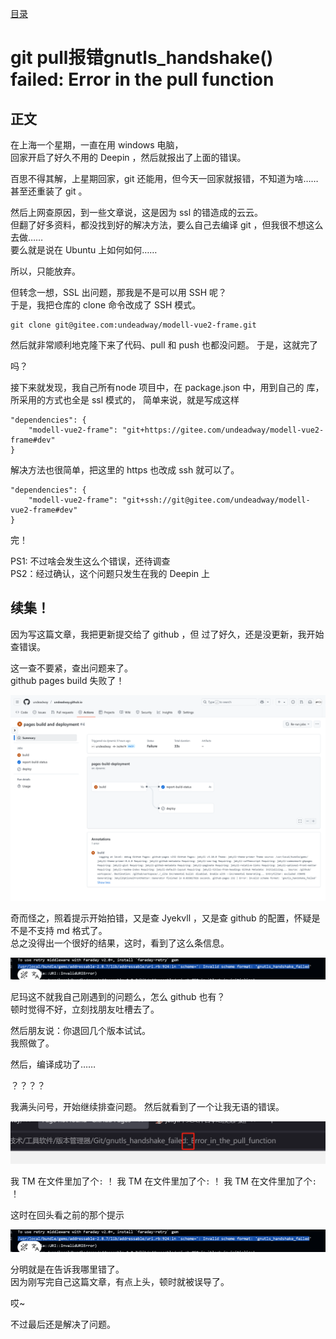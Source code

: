 [目录](./)

# git pull报错gnutls_handshake() failed: Error in the pull function

## 正文

在上海一个星期，一直在用 windows 电脑，  
回家开启了好久不用的 Deepin ，然后就报出了上面的错误。

百思不得其解，上星期回家，git 还能用，但今天一回家就报错，不知道为啥……  
甚至还重装了 git 。

然后上网查原因，到一些文章说，这是因为 ssl 的错造成的云云。  
但翻了好多资料，都没找到好的解决方法，要么自己去编译 git ，但我很不想这么去做……  
要么就是说在 Ubuntu 上如何如何……

所以，只能放弃。

但转念一想，SSL 出问题，那我是不是可以用 SSH 呢？  
于是，我把仓库的 clone 命令改成了 SSH 模式。

```
git clone git@gitee.com:undeadway/modell-vue2-frame.git
```

然后就非常顺利地克隆下来了代码、pull 和 push 也都没问题。
于是，这就完了

吗？

接下来就发现，我自己所有node 项目中，在 package.json 中，用到自己的 库，所采用的方式也全是 ssl 模式的，
简单来说，就是写成这样

```
"dependencies": {
	"modell-vue2-frame": "git+https://gitee.com/undeadway/modell-vue2-frame#dev"
}
```

解决方法也很简单，把这里的 https 也改成 ssh 就可以了。

```
"dependencies": {
	"modell-vue2-frame": "git+ssh://git@gitee.com/undeadway/modell-vue2-frame#dev"
}
```

完！

PS1: 不过啥会发生这么个错误，还待调查  
PS2：经过确认，这个问题只发生在我的 Deepin 上

## 续集！

因为写这篇文章，我把更新提交给了 github ，但 过了好久，还是没更新，我开始查错误。

这一查不要紧，查出问题来了。  
github pages build 失败了！

![](./githubpages-build-failed.png)

奇而怪之，照着提示开始拍错，又是查 Jyekvll ，又是查 github 的配置，怀疑是不是不支持 md 格式了。  
总之没得出一个很好的结果，这时，看到了这么条信息。

![](./20250518115630.png)

尼玛这不就我自己刚遇到的问题么，怎么 github 也有？  
顿时觉得不好，立刻找朋友吐槽去了。

然后朋友说：你退回几个版本试试。  
我照做了。

然后，编译成功了……

？？？？

我满头问号，开始继续排查问题。
然后就看到了一个让我无语的错误。

![](./colon-in-file-name.png)

我 TM 在文件里加了个`:` ！
我 TM 在文件里加了个`:` ！
我 TM 在文件里加了个`:` ！

这时在回头看之前的那个提示

![](./20250518115630.png)

分明就是在告诉我哪里错了。  
因为刚写完自己这篇文章，有点上头，顿时就被误导了。

哎~

不过最后还是解决了问题。